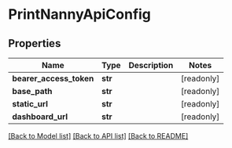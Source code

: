 # PrintNannyApiConfig


## Properties
Name | Type | Description | Notes
------------ | ------------- | ------------- | -------------
**bearer_access_token** | **str** |  | [readonly] 
**base_path** | **str** |  | [readonly] 
**static_url** | **str** |  | [readonly] 
**dashboard_url** | **str** |  | [readonly] 

[[Back to Model list]](../README.md#documentation-for-models) [[Back to API list]](../README.md#documentation-for-api-endpoints) [[Back to README]](../README.md)


